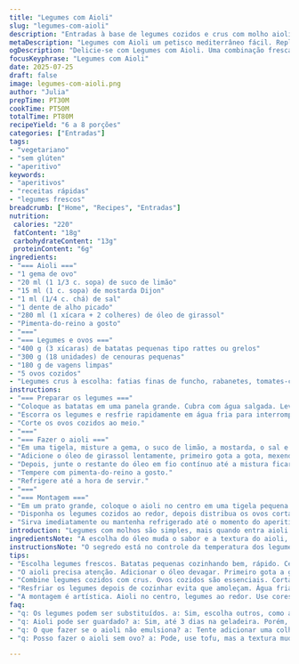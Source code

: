 ```yaml
---
title: "Legumes com Aioli"
slug: "legumes-com-aioli"
description: "Entradas à base de legumes cozidos e crus com molho aioli caseiro. Inclui batatas pequenas, cenouras, vagens e ovos cozidos. O aioli é uma maionese com alho, limão e mostarda, feita com óleo de canola. Receita sem glúten, lactose, nozes e sem produtos lácteos. Preparação rápida e ideal para servir em festas ou aperitivos para 6 a 8 pessoas."
metaDescription: "Legumes com Aioli um petisco mediterrâneo fácil. Repleto de sabor, ótimo para festas. Vegetais cozidos, cru e um molho incrível"
ogDescription: "Delicie-se com Legumes com Aioli. Uma combinação fresca e saborosa, ideal para compartilhar em eventos e encontros especiais"
focusKeyphrase: "Legumes com Aioli"
date: 2025-07-25
draft: false
image: legumes-com-aioli.png
author: "Julia"
prepTime: PT30M
cookTime: PT50M
totalTime: PT80M
recipeYield: "6 a 8 porções"
categories: ["Entradas"]
tags:
- "vegetariano"
- "sem glúten"
- "aperitivo"
keywords:
- "aperitivos"
- "receitas rápidas"
- "legumes frescos"
breadcrumb: ["Home", "Recipes", "Entradas"]
nutrition: 
 calories: "220"
 fatContent: "18g"
 carbohydrateContent: "13g"
 proteinContent: "6g"
ingredients:
- "=== Aioli ==="
- "1 gema de ovo"
- "20 ml (1 1/3 c. sopa) de suco de limão"
- "15 ml (1 c. sopa) de mostarda Dijon"
- "1 ml (1/4 c. chá) de sal"
- "1 dente de alho picado"
- "280 ml (1 xícara + 2 colheres) de óleo de girassol"
- "Pimenta-do-reino a gosto"
- "==="
- "=== Legumes e ovos ==="
- "400 g (3 xícaras) de batatas pequenas tipo rattes ou grelos"
- "300 g (18 unidades) de cenouras pequenas"
- "180 g de vagens limpas"
- "5 ovos cozidos"
- "Legumes crus à escolha: fatias finas de funcho, rabanetes, tomates-cereja, pepino, etc."
instructions:
- "=== Preparar os legumes ==="
- "Coloque as batatas em uma panela grande. Cubra com água salgada. Leve para ferver e cozinhe por 12 minutos. Acrescente as cenouras, cozinhe por mais 7 minutos. Por fim, adicione as vagens, cozinhe por 3 minutos ou até os legumes estarem macios mas firmes."
- "Escorra os legumes e resfrie rapidamente em água fria para interromper o cozimento."
- "Corte os ovos cozidos ao meio."
- "==="
- "=== Fazer o aioli ==="
- "Em uma tigela, misture a gema, o suco de limão, a mostarda, o sal e o alho com um batedor."
- "Adicione o óleo de girassol lentamente, primeiro gota a gota, mexendo sempre com o batedor até a maionese começar a engrossar."
- "Depois, junte o restante do óleo em fio contínuo até a mistura ficar espessa e cremosa."
- "Tempere com pimenta-do-reino a gosto."
- "Refrigere até a hora de servir."
- "==="
- "=== Montagem ==="
- "Em um prato grande, coloque o aioli no centro em uma tigela pequena."
- "Disponha os legumes cozidos ao redor, depois distribua os ovos cortados e os legumes crus escolhidos em volta para criar cor e textura."
- "Sirva imediatamente ou mantenha refrigerado até o momento do aperitivo."
introduction: "Legumes com molhos são simples, mais quando entra aioli a coisa ganha outra vida. Batatas, cenoura, vagem - tudo cozido na medida certa, firme, nada mole. O alho do aioli dá o toque forte, sem exagero. Aioli funciona aqui como estrela, base, convite. Legumes crus jogam frescor, quebram a textura apaipada dos cozidos. Ovos dão consistência. Tudo pensado para petiscos que não cansam. Sem glúten, sem lactose, perfeito para todo mundo. Pode até parecer básico, mas sabor, textura e contraste fazem a diferença. Aperitivo para várias bocas, sem estresse. Pra um encontro ou mesmo para tirar da rotina, bom garante aqui."
ingredientsNote: "A escolha do óleo muda o sabor e a textura do aioli, óleo de girassol oferece sabor neutro, ideal para deixar o alho em destaque. A mostarda Dijon traz acidez e ajuda a emulsificar a maionese. Evite usar óleo muito pesado ou sabor forte para não brigar com o alho. Para legumes, batatas pequenas são melhores porque cozinham rápido e uniformemente. Cenouras pequenas cortadas em tamanhos similares garantem cozimento equilibrado. Vagens frescas são fundamentais, nada de folhas ou vagens velhas. Ovos cozidos devem estar firmes mas não secos. Legumes crus precisam ser fresquinhos e precisam de cortes finos para equilibrar com o cozido. Funcho, rabanete e pepino dão crocância e contraste de sabores e cores."
instructionsNote: "O segredo está no controle da temperatura dos legumes para não passarem do ponto, principalmente cenouras e vagens. A marcação do tempo é flexível, cortar cinco minutos a mais ou menos altera textura e sabor. O aioli deve ser feito com o óleo adicionado em pequenas quantidades para garantir emulsão firme, ai sempre mexendo rápido para não talhar. Se muito frio, o aioli pode não pegar, prefira aplicar quase em temperatura ambiente. Resfriar os legumes ao final do cozimento impede cozimento demais e mantém cor viva. A montagem deve ser visual: aioli em centro numa tigela, legumes variando cores e texturas ao redor. Sirva com pães ou torradas se quiser complementar. Fácil de adaptar e que mistura técnica simples com sabor direto."
tips:
- "Escolha legumes frescos. Batatas pequenas cozinhando bem, rápido. Cenouras em tamanhos iguais ajudam no cozimento. Vagens devem estar crocantes."
- "O aioli precisa atenção. Adicionar o óleo devagar. Primeiro gota a gota, depois em fio, sempre mexendo. Frio demais pode não dar certo."
- "Combine legumes cozidos com crus. Ovos cozidos são essenciais. Cortá-los ao meio, uma boa prática. Visualmente, isso funciona bem."
- "Resfriar os legumes depois de cozinhar evita que amoleçam. Água fria é um truque. Mantém a cor vibrante, textura firme."
- "A montagem é artística. Aioli no centro, legumes ao redor. Use cores variadas, contraste é chave. Podem adicionar pães para acompanhar."
faq:
- "q: Os legumes podem ser substituídos. a: Sim, escolha outros, como abobrinha, brócolis. Função é manter crocância e brilho. Sempre fresquinhos."
- "q: Aioli pode ser guardado? a: Sim, até 3 dias na geladeira. Porém, se muito frio, pode talhar. Melhor em temperatura ambiente."
- "q: O que fazer se o aioli não emulsiona? a: Tente adicionar uma colher de água. Isso pode ajudar. Também mexa mais rápido para os ingredientes se unirem."
- "q: Posso fazer o aioli sem ovo? a: Pode, use tofu, mas a textura muda. Não fica igual. Outra opção, maionese vegana do mercado funciona aqui."

---
```

